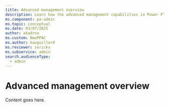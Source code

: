 ```yaml
---
title: Advanced management overview
description: Learn how the advanced management capabilities in Power Platform.
ms.component: pa-admin
ms.topic: conceptual
ms.date: 03/07/2025
author: akadrno
ms.custom: NewPPAC
ms.author: kauguillard 
ms.reviewer: sericks
ms.subservice: admin
search.audienceType: 
  - admin
---
```


# Advanced management overview

Content goes here.
